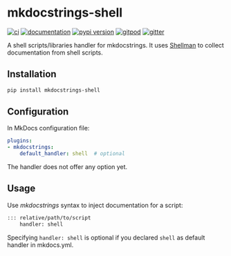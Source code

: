 # mkdocstrings-shell

[![ci](https://github.com/mkdocstrings/shell/workflows/ci/badge.svg)](https://github.com/mkdocstrings/shell/actions?query=workflow%3Aci)
[![documentation](https://img.shields.io/badge/docs-mkdocs-708FCC.svg?style=flat)](https://mkdocstrings.github.io/shell/)
[![pypi version](https://img.shields.io/pypi/v/mkdocstrings-shell.svg)](https://pypi.org/project/mkdocstrings-shell/)
[![gitpod](https://img.shields.io/badge/gitpod-workspace-708FCC.svg?style=flat)](https://gitpod.io/#https://github.com/mkdocstrings/shell)
[![gitter](https://badges.gitter.im/join%20chat.svg)](https://app.gitter.im/#/room/#shell:gitter.im)

A shell scripts/libraries handler for mkdocstrings.
It uses [Shellman](https://github.com/pawamoy/shellman)
to collect documentation from shell scripts.

## Installation

```bash
pip install mkdocstrings-shell
```

## Configuration

In MkDocs configuration file:

```yaml title="mkdocs.yml"
plugins:
- mkdocstrings:
    default_handler: shell  # optional
```

The handler does not offer any option yet.

## Usage

Use *mkdocstrings* syntax to inject documentation for a script:

```md
::: relative/path/to/script
    handler: shell  
```

Specifying `handler: shell` is optional if you declared `shell`
as default handler in mkdocs.yml.
